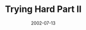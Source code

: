 ---
layout: message
category: message
series: "The Big Picture"
title: "Trying Hard Part II"
date: 2002-07-13
message_id: 273
---